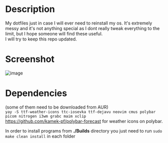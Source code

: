 # Description
My dotfiles just in case I will ever need to reinstall my os.  It's extremely messy and it's not anything special as I dont really tweak everything to the limit, but I hope someone will find these useful.  
I will try to keep this repo updated.  

# Screenshot
![image](https://i.imgur.com/kYG6NYY.png)

# Dependencies 
(some of them need to be downloaded from AUR)  
`yay -S ttf-weather-icons
ttc-iosevka
ttf-dejavu
neovim
cmus
polybar
picom
nitrogen
i3wm
grabc
maim
xclip`  
https://github.com/kamek-pf/polybar-forecast for weather icons on polybar.  
  
In order to install programs from **./Builds** directory you just need to run `sudo make clean install` in each folder
